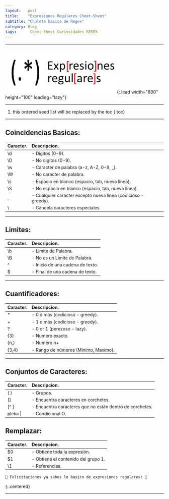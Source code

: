 ```yaml
---
layout:   post
title:    "Expresiones Regulares Cheet-Sheet"
subtitle: "Chuleta basica de Regex"
category: Blog
tags:      Cheet-Sheet Curiosidades REGEX  
---                
```


***
![list](/assets/img/regex/regext.png){:.lead width="800" height="100" loading="lazy"}

***
<!--more-->

1. this ordered seed list will be replaced by the toc
{:toc}

***

## Coincidencias Basicas:

| Caracter.       |Descripcion.                                                   |
|-----------------|:--------------------------------------------------------------|
|\d               |- Digitos (0-9).                                               |
|\D               |- No digitos (0-9).                                            |
|\w               |- Caracter de palabra (a-z, A-Z, 0-9, _).                      |
|\W               |- No caracter de palabra.                                      |
|\s               |- Espacio en blanco (espacio, tab, nueva linea).               |
|\S               |- No espacio en blanco (espacio, tab, nueva linea).            |
|.                |- Cualquier caracter excepto nueva linea (codicioso - greedy). |
|\                |- Cancela caracteres especiales.                               |


***

## Limites:

| Caracter.       |Descripcion.                                                   |
|-----------------|:--------------------------------------------------------------|
|\b               |- Limite de Palabra.                                           |
|\B               |- No es un Limite de Palabra.                                  |
|^                |- Inicio de una cadena de texto.                               |
|$                |- Final de una cadena de texto.                                |


***

## Cuantificadores:

| Caracter.       |Descripcion.                                                   |
|-----------------|:--------------------------------------------------------------|
|*                | - 0 o más (codicioso - greedy).                               |
|+                | - 1 o más (codicioso - greedy).                               |
|?                | - 0 or 1 (perezoso - lazy).                                   |
|{3}              | - Numero exacto.                                              |
|{n,}             | - Numero n+                                                   |
|{3,4}            | - Rango de números (Minimo, Maximo).                          |


***

## Conjuntos de Caracteres:

| Caracter.       |Descripcion.                                                   |
|-----------------|:--------------------------------------------------------------|
|( )              | - Grupos.                                                     |
|[]               | - Encuentra caracteres en corchetes.                          |
|[^ ]             | - Encuentra caracteres que no están dentro de corchetes.      |
| pleka  \|       | - Condicional O.                                              |

## Remplazar:

| Caracter.       |Descripcion.                                                   |
|-----------------|:--------------------------------------------------------------|
|$0               | - Obtiene toda la expresión.                                  |
|$1               | - Obtiene el contenido del grupo 1.                           |
|\1               | - Referencias.                                                |


```shell
🎉 Felicitaciones ya sabes lo basico de expresiones regulares! 🎉
```
{:.centered}

***